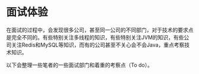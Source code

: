 # 面试体验

在面试的过程中，会发现很多公司，甚至同一公司的不同部门，对于技术的要求点是完全不同的。有些特别关注多线程的知识，有些特别关注JVM的知识，有些公司关注Redis和MySQL等知识，而有的公司甚至不关心会不会Java，重点考察技术知识。

以下会整理一些笔者的一些面试部门和着重的考察点（To do）。

